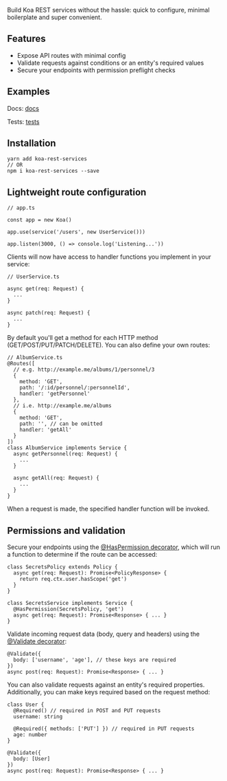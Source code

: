 Build Koa REST services without the hassle: quick to configure, minimal boilerplate and super convenient.

## Features
* Expose API routes with minimal config
* Validate requests against conditions or an entity's required values
* Secure your endpoints with permission preflight checks

## Examples
Docs: [docs](https://github.com/tudddorrr/koa-rest-services/tree/main/docs)

Tests: [tests](https://github.com/tudddorrr/koa-rest-services/tree/main/tests)

## Installation
```
yarn add koa-rest-services
// OR
npm i koa-rest-services --save
```

## Lightweight route configuration

```
// app.ts

const app = new Koa()

app.use(service('/users', new UserService()))

app.listen(3000, () => console.log('Listening...'))
```

Clients will now have access to handler functions you implement in your service:

```
// UserService.ts

async get(req: Request) {
  ...
}

async patch(req: Request) {
  ...
}
```

By default you'll get a method for each HTTP method (GET/POST/PUT/PATCH/DELETE). You can also define your own routes:

```
// AlbumService.ts
@Routes([
  // e.g. http://example.me/albums/1/personnel/3
  {
    method: 'GET',
    path: '/:id/personnel/:personnelId',
    handler: 'getPersonnel'
  },
  // i.e. http://example.me/albums
  {
    method: 'GET',
    path: '', // can be omitted
    handler: 'getAll'
  }
])
class AlbumService implements Service {
  async getPersonnel(req: Request) {
    ...
  }

  async getAll(req: Request) {
    ...
  }
}
```

When a request is made, the specified handler function will be invoked.

## Permissions and validation

Secure your endpoints using the [@HasPermission decorator](https://github.com/tudddorrr/koa-rest-services/tree/main/docs/permissions.md), which will run a function to determine if the route can be accessed:

```
class SecretsPolicy extends Policy {
  async get(req: Request): Promise<PolicyResponse> {
    return req.ctx.user.hasScope('get')
  }
}

class SecretsService implements Service {
  @HasPermission(SecretsPolicy, 'get')
  async get(req: Request): Promise<Response> { ... }
}
```

Validate incoming request data (body, query and headers) using the [@Validate decorator](https://github.com/tudddorrr/koa-rest-services/tree/main/docs/permissions.md):

```
@Validate({
  body: ['username', 'age'], // these keys are required
})
async post(req: Request): Promise<Response> { ... }
```

You can also validate requests against an entity's required properties. Additionally, you can make keys required based on the request method:

```
class User {
  @Required() // required in POST and PUT requests
  username: string

  @Required({ methods: ['PUT'] }) // required in PUT requests
  age: number
}

@Validate({
  body: [User]
})
async post(req: Request): Promise<Response> { ... }
```

